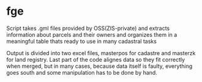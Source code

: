 # fge

Script takes .gml files provided by OSS(ZIS-private) and extracts information about parcels and their owners and organizes them in a meaningful table thats ready to use in many cadastral tasks

Output is divided into two excel files, masterpos for cadastre and masterzk for land registry. Last part of the code alignes data so they fit correctly when merged, but in many cases, because data itself is faulty, everything goes south and some manipulation has to be done by hand.

